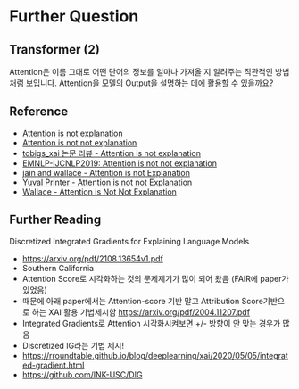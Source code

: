 # Further Question

## Transformer (2)
Attention은 이름 그대로 어떤 단어의 정보를 얼마나 가져올 지 알려주는 직관적인 방법처럼 보입니다. Attention을 모델의 Output을 설명하는 데에 활용할 수 있을까요?



## Reference
- [Attention is not explanation](https://arxiv.org/pdf/1902.10186.pdf)
- [Attention is not not explanation](https://aclanthology.org/D19-1002.pdf)
- [tobigs_xai 논문 리뷰 - Attention is not explanation](https://velog.io/@tobigs_xai/5%EC%A3%BC%EC%B0%A8-Attention-is-not-explanation)
- [EMNLP-IJCNLP2019: Attention is not not explanation](https://vimeo.com/404731845)
- [jain and wallace - Attention is not Explanation](https://vimeo.com/359703968)
- [Yuval Printer - Attention is not not Explanation](https://medium.com/@yuvalpinter/attention-is-not-not-explanation-dbc25b534017)
- [Wallace - Attention is Not Not Explanation](https://medium.com/@byron.wallace/thoughts-on-attention-is-not-not-explanation-b7799c4c3b24)

## Further Reading
Discretized Integrated Gradients for Explaining Language Models
- https://arxiv.org/pdf/2108.13654v1.pdf
- Southern California
- Attention Score로 시각화하는 것의 문제제기가 많이 되어 왔음 (FAIR에 paper가 있었음)
- 때문에 아래 paper에서는 Attention-score 기반 말고 Attribution Score기반으로 하는 XAI 활용 기법제시함
  https://arxiv.org/pdf/2004.11207.pdf
- Integrated Gradients로 Attention 시각화시켜보면 +/- 방향이 안 맞는 경우가 많음
- Discretized IG라는 기법 제시!
- https://rroundtable.github.io/blog/deeplearning/xai/2020/05/05/integrated-gradient.html
- https://github.com/INK-USC/DIG

